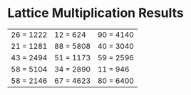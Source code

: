# Lattice Multiplication Results

|   |   |   |
|---|---|---|
| 26 = 1222 | 12 = 624 | 90 = 4140 |
| 21 = 1281 | 88 = 5808 | 40 = 3040 |
| 43 = 2494 | 51 = 1173 | 59 = 2596 |
| 58 = 5104 | 34 = 2890 | 11 = 946 |
| 58 = 2146 | 67 = 4623 | 80 = 6400 |
